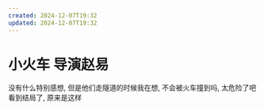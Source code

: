 ```yaml
---
created: 2024-12-07T19:32
updated: 2024-12-07T19:32
---
```

# 小火车   导演赵易

没有什么特别感想, 但是他们走隧道的时候我在想, 不会被火车撞到吗, 太危险了吧
看到结局了, 原来是这样